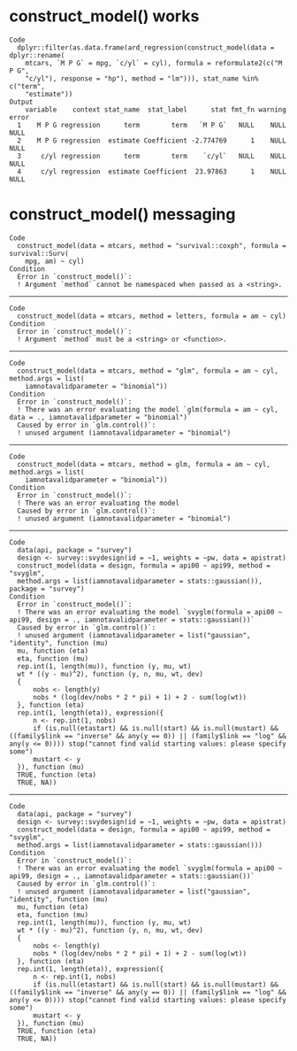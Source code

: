 # construct_model() works

    Code
      dplyr::filter(as.data.frame(ard_regression(construct_model(data = dplyr::rename(
        mtcars, `M P G` = mpg, `c/yl` = cyl), formula = reformulate2(c("M P G",
        "c/yl"), response = "hp"), method = "lm"))), stat_name %in% c("term",
        "estimate"))
    Output
        variable    context stat_name  stat_label      stat fmt_fn warning error
      1    M P G regression      term        term   `M P G`   NULL    NULL  NULL
      2    M P G regression  estimate Coefficient -2.774769      1    NULL  NULL
      3     c/yl regression      term        term    `c/yl`   NULL    NULL  NULL
      4     c/yl regression  estimate Coefficient  23.97863      1    NULL  NULL

# construct_model() messaging

    Code
      construct_model(data = mtcars, method = "survival::coxph", formula = survival::Surv(
        mpg, am) ~ cyl)
    Condition
      Error in `construct_model()`:
      ! Argument `method` cannot be namespaced when passed as a <string>.

---

    Code
      construct_model(data = mtcars, method = letters, formula = am ~ cyl)
    Condition
      Error in `construct_model()`:
      ! Argument `method` must be a <string> or <function>.

---

    Code
      construct_model(data = mtcars, method = "glm", formula = am ~ cyl, method.args = list(
        iamnotavalidparameter = "binomial"))
    Condition
      Error in `construct_model()`:
      ! There was an error evaluating the model `glm(formula = am ~ cyl, data = ., iamnotavalidparameter = "binomial")`
      Caused by error in `glm.control()`:
      ! unused argument (iamnotavalidparameter = "binomial")

---

    Code
      construct_model(data = mtcars, method = glm, formula = am ~ cyl, method.args = list(
        iamnotavalidparameter = "binomial"))
    Condition
      Error in `construct_model()`:
      ! There was an error evaluating the model
      Caused by error in `glm.control()`:
      ! unused argument (iamnotavalidparameter = "binomial")

---

    Code
      data(api, package = "survey")
      design <- survey::svydesign(id = ~1, weights = ~pw, data = apistrat)
      construct_model(data = design, formula = api00 ~ api99, method = "svyglm",
      method.args = list(iamnotavalidparameter = stats::gaussian()), package = "survey")
    Condition
      Error in `construct_model()`:
      ! There was an error evaluating the model `svyglm(formula = api00 ~ api99, design = ., iamnotavalidparameter = stats::gaussian())`
      Caused by error in `glm.control()`:
      ! unused argument (iamnotavalidparameter = list("gaussian", "identity", function (mu) 
      mu, function (eta) 
      eta, function (mu) 
      rep.int(1, length(mu)), function (y, mu, wt) 
      wt * ((y - mu)^2), function (y, n, mu, wt, dev) 
      {
          nobs <- length(y)
          nobs * (log(dev/nobs * 2 * pi) + 1) + 2 - sum(log(wt))
      }, function (eta) 
      rep.int(1, length(eta)), expression({
          n <- rep.int(1, nobs)
          if (is.null(etastart) && is.null(start) && is.null(mustart) && ((family$link == "inverse" && any(y == 0)) || (family$link == "log" && any(y <= 0)))) stop("cannot find valid starting values: please specify some")
          mustart <- y
      }), function (mu) 
      TRUE, function (eta) 
      TRUE, NA))

---

    Code
      data(api, package = "survey")
      design <- survey::svydesign(id = ~1, weights = ~pw, data = apistrat)
      construct_model(data = design, formula = api00 ~ api99, method = "svyglm",
      method.args = list(iamnotavalidparameter = stats::gaussian()))
    Condition
      Error in `construct_model()`:
      ! There was an error evaluating the model `svyglm(formula = api00 ~ api99, design = ., iamnotavalidparameter = stats::gaussian())`
      Caused by error in `glm.control()`:
      ! unused argument (iamnotavalidparameter = list("gaussian", "identity", function (mu) 
      mu, function (eta) 
      eta, function (mu) 
      rep.int(1, length(mu)), function (y, mu, wt) 
      wt * ((y - mu)^2), function (y, n, mu, wt, dev) 
      {
          nobs <- length(y)
          nobs * (log(dev/nobs * 2 * pi) + 1) + 2 - sum(log(wt))
      }, function (eta) 
      rep.int(1, length(eta)), expression({
          n <- rep.int(1, nobs)
          if (is.null(etastart) && is.null(start) && is.null(mustart) && ((family$link == "inverse" && any(y == 0)) || (family$link == "log" && any(y <= 0)))) stop("cannot find valid starting values: please specify some")
          mustart <- y
      }), function (mu) 
      TRUE, function (eta) 
      TRUE, NA))

